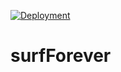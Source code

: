 [![Deployment](https://github.com/eliranRP/surfForever/actions/workflows/deployment.yml/badge.svg)](https://github.com/eliranRP/surfForever/actions/workflows/deployment.yml)

# surfForever
